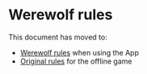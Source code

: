 # Werewolf rules

This document has moved to:

* [Werewolf rules](doc/werewolf_online_rules.md) when using the App
* [Original rules](doc/werewolf_summary.md) for the offline game
